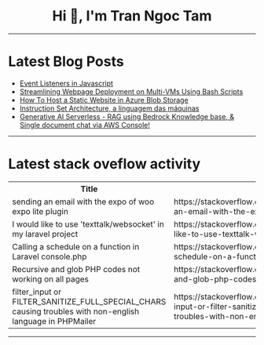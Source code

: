 <h1 align="center">Hi 👋, I'm Tran Ngoc Tam</h1>

---

# Latest Blog Posts 
<!-- BLOG-POST-LIST:START -->
- [Event Listeners in Javascript](https://dev.to/spencer_adler_880da14d230/event-listeners-in-javascript-489f)
- [Streamlining Webpage Deployment on Multi-VMs Using Bash Scripts](https://dev.to/ritik_saxena/streamlining-webpage-deployment-on-multi-vms-using-bash-scripts-2ml2)
- [How To Host a Static Website in Azure Blob Storage](https://dev.to/emmamag/how-to-host-a-static-website-in-azure-blob-storage-bab)
- [Instruction Set Architecture, a linguagem das máquinas](https://dev.to/erick_tmr/instruction-set-architecture-a-linguagem-das-maquinas-4o8d)
- [Generative AI Serverless - RAG using Bedrock Knowledge base, &amp; Single document chat via AWS Console!](https://dev.to/bhatiagirish/generative-ai-serverless-rag-using-bedrock-knowledge-base-single-document-chat-via-aws-console-5adi)
<!-- BLOG-POST-LIST:END -->

---

# Latest stack oveflow activity
<table>
  <tr><th>Title</th><th>Link</th></tr>
  <!-- STACKOVERFLOW:START --><tr><td>sending an email with the expo of woo expo lite plugin</td><td>https://stackoverflow.com/questions/78552127/sending-an-email-with-the-expo-of-woo-expo-lite-plugin</td></tr><tr><td>I would like to use &#39;texttalk/websocket&#39; in my laravel project</td><td>https://stackoverflow.com/questions/78552101/i-would-like-to-use-texttalk-websocket-in-my-laravel-project</td></tr><tr><td>Calling a schedule on a function in Laravel console.php</td><td>https://stackoverflow.com/questions/78551830/calling-a-schedule-on-a-function-in-laravel-console-php</td></tr><tr><td>Recursive and glob PHP codes not working on all pages</td><td>https://stackoverflow.com/questions/78551313/recursive-and-glob-php-codes-not-working-on-all-pages</td></tr><tr><td>filter_input or FILTER_SANITIZE_FULL_SPECIAL_CHARS causing troubles with non-english language in PHPMailer</td><td>https://stackoverflow.com/questions/78551234/filter-input-or-filter-sanitize-full-special-chars-causing-troubles-with-non-eng</td></tr><!-- STACKOVERFLOW:END -->
</table>

---


